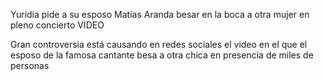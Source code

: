 Yuridia pide a su esposo Matías Aranda besar en la boca a otra mujer en pleno concierto VIDEO

Gran controversia está causando en redes sociales el video en el que el esposo de la famosa cantante besa a otra chica en presencia de miles de personas

